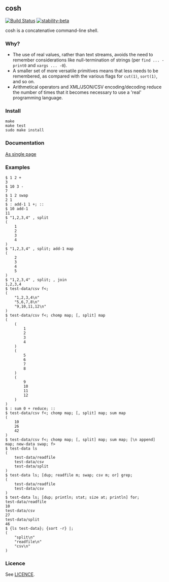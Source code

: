 ## cosh

[![Build Status](https://github.com/tomhrr/cosh/workflows/build/badge.svg?branch=main)](https://github.com/tomhrr/cosh/actions)
[![stability-beta](https://img.shields.io/badge/stability-beta-33bbff.svg)](https://github.com/mkenney/software-guides/blob/master/STABILITY-BADGES.md#beta)

cosh is a concatenative command-line shell.

### Why?

 - The use of real values, rather than text streams, avoids the need
   to remember considerations like null-termination of strings (per
   `find ... -print0` and `xargs ... -0`).
 - A smaller set of more versatile primitives means that less needs to
   be remembered, as compared with the various flags for `cut(1)`,
   `sort(1)`, and so on.
 - Arithmetical operators and XML/JSON/CSV encoding/decoding reduce
   the number of times that it becomes necessary to use a 'real'
   programming language.

### Install

    make
    make test
    sudo make install

### Documentation

[As single page](./doc/all.md)

### Examples

```
$ 1 2 +
3
$ 10 3 -
7
$ 1 2 swap
2 1
$ : add-1 1 +; ::
$ 10 add-1
11
$ "1,2,3,4" , split
(
    1
    2
    3
    4
)
$ "1,2,3,4" , split; add-1 map
(
    2
    3
    4
    5
)
$ "1,2,3,4" , split; , join
1,2,3,4
$ test-data/csv f<;
(
    "1,2,3,4\n"
    "5,6,7,8\n"
    "9,10,11,12\n"
)
$ test-data/csv f<; chomp map; [, split] map
(
    (
        1
        2
        3
        4
    )
    (
        5
        6
        7
        8
    )
    (
        9
        10
        11
        12
    )
)
$ : sum 0 + reduce; ::
$ test-data/csv f<; chomp map; [, split] map; sum map
(
    10
    26
    42
)
$ test-data/csv f<; chomp map; [, split] map; sum map; [\n append] map; new-data swap; f>
$ test-data ls
(
    test-data/readfile
    test-data/csv
    test-data/split
)
$ test-data ls; [dup; readfile m; swap; csv m; or] grep;
(
    test-data/readfile
    test-data/csv
)
$ test-data ls; [dup; println; stat; size at; println] for;
test-data/readfile
10
test-data/csv
27
test-data/split
46
$ {ls test-data}; {sort -r} |;
(
    "split\n"
    "readfile\n"
    "csv\n"
)
```

### Licence

See [LICENCE](./LICENCE).

